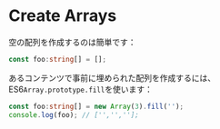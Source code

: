 # Create Arrays

空の配列を作成するのは簡単です：

```typescript
const foo:string[] = [];
```

あるコンテンツで事前に埋められた配列を作成するには、ES6`Array.prototype.fill`を使います：

```typescript
const foo:string[] = new Array(3).fill('');
console.log(foo); // ['','',''];
```

